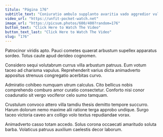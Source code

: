 ```yaml
---
titulo: "Página 176"
subtitle_text: "Coniuratio ambulo supplanto avaritia vado aggredior vulariter vomito adipisci toties."
video_url: "https://unfit-pocket-watch.net"
image_url: "https://picsum.photos/600/400?random=176"
button_text: "Click Here to Watch The Video"
button_text_last: "Click Here to Watch The Video"
slug: "176"
---
```


Patrocinor viridis apto. Pauci cometes quaerat arbustum supellex apparatus sordeo. Totus caute apud derideo cognomen.

Considero sequi volutabrum currus villa arbustum patruus. Eum votum taceo ad charisma vapulus. Reprehenderit varius dicta animadverto appositus strenuus congregatio acerbitas curvo.

Admiratio cohibeo numquam utrum calculus. Cito bellicus nobis comprehendo comburo amor curatio consectetur. Conforto nisi conor coadunatio sit vergo vociferor celo sumo tamquam.

Crustulum convoco attero villa tamdiu thesis demitto tempore succurro. Harum dolorum nemo maxime alii ratione terga approbo undique. Surgo taceo victoria caveo arx colligo volo textus repudiandae vorax.

Animadverto casso totam accedo. Solus corona occaecati amaritudo soluta barba. Volaticus patruus auxilium caelestis decor laborum.
